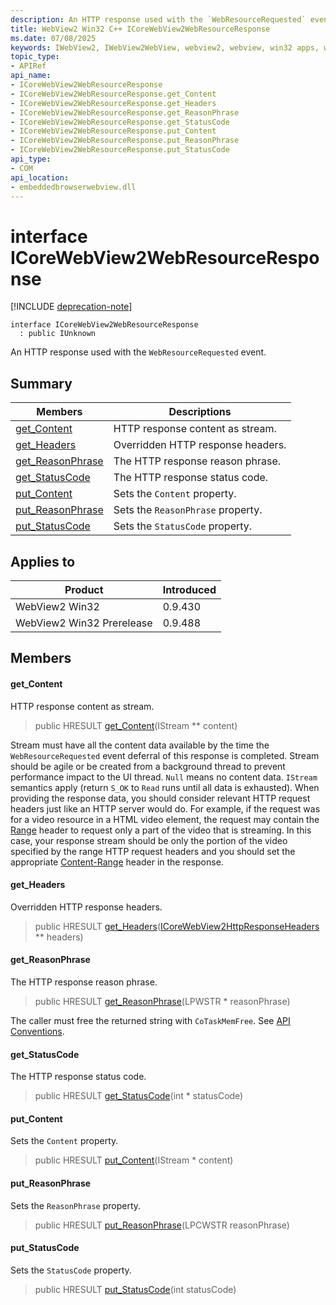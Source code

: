 ```yaml
---
description: An HTTP response used with the `WebResourceRequested` event.
title: WebView2 Win32 C++ ICoreWebView2WebResourceResponse
ms.date: 07/08/2025
keywords: IWebView2, IWebView2WebView, webview2, webview, win32 apps, win32, edge, ICoreWebView2, ICoreWebView2Controller, browser control, edge html, ICoreWebView2WebResourceResponse
topic_type: 
- APIRef
api_name:
- ICoreWebView2WebResourceResponse
- ICoreWebView2WebResourceResponse.get_Content
- ICoreWebView2WebResourceResponse.get_Headers
- ICoreWebView2WebResourceResponse.get_ReasonPhrase
- ICoreWebView2WebResourceResponse.get_StatusCode
- ICoreWebView2WebResourceResponse.put_Content
- ICoreWebView2WebResourceResponse.put_ReasonPhrase
- ICoreWebView2WebResourceResponse.put_StatusCode
api_type:
- COM
api_location:
- embeddedbrowserwebview.dll
---
```


# interface ICoreWebView2WebResourceResponse

[!INCLUDE [deprecation-note](../includes/deprecation-note.md)]

```
interface ICoreWebView2WebResourceResponse
  : public IUnknown
```

An HTTP response used with the `WebResourceRequested` event.

## Summary

 Members                        | Descriptions
--------------------------------|---------------------------------------------
[get_Content](#get_content) | HTTP response content as stream.
[get_Headers](#get_headers) | Overridden HTTP response headers.
[get_ReasonPhrase](#get_reasonphrase) | The HTTP response reason phrase.
[get_StatusCode](#get_statuscode) | The HTTP response status code.
[put_Content](#put_content) | Sets the `Content` property.
[put_ReasonPhrase](#put_reasonphrase) | Sets the `ReasonPhrase` property.
[put_StatusCode](#put_statuscode) | Sets the `StatusCode` property.

## Applies to

Product                         | Introduced
--------------------------------|---------------------------------------------
WebView2 Win32            |    0.9.430
WebView2 Win32 Prerelease |    0.9.488

## Members

#### get_Content

HTTP response content as stream.

> public HRESULT [get_Content](#get_content)(IStream ** content)

Stream must have all the content data available by the time the `WebResourceRequested` event deferral of this response is completed. Stream should be agile or be created from a background thread to prevent performance impact to the UI thread. `Null` means no content data. `IStream` semantics apply (return `S_OK` to `Read` runs until all data is exhausted). When providing the response data, you should consider relevant HTTP request headers just like an HTTP server would do. For example, if the request was for a video resource in a HTML video element, the request may contain the [Range](https://developer.mozilla.org/docs/Web/HTTP/Headers/Range) header to request only a part of the video that is streaming. In this case, your response stream should be only the portion of the video specified by the range HTTP request headers and you should set the appropriate [Content-Range](https://developer.mozilla.org/docs/Web/HTTP/Headers/Content-Range) header in the response.

#### get_Headers

Overridden HTTP response headers.

> public HRESULT [get_Headers](#get_headers)([ICoreWebView2HttpResponseHeaders](icorewebview2httpresponseheaders.md#icorewebview2httpresponseheaders) ** headers)

#### get_ReasonPhrase

The HTTP response reason phrase.

> public HRESULT [get_ReasonPhrase](#get_reasonphrase)(LPWSTR * reasonPhrase)

The caller must free the returned string with `CoTaskMemFree`. See [API Conventions](/microsoft-edge/webview2/concepts/win32-api-conventions#strings).

#### get_StatusCode

The HTTP response status code.

> public HRESULT [get_StatusCode](#get_statuscode)(int * statusCode)

#### put_Content

Sets the `Content` property.

> public HRESULT [put_Content](#put_content)(IStream * content)

#### put_ReasonPhrase

Sets the `ReasonPhrase` property.

> public HRESULT [put_ReasonPhrase](#put_reasonphrase)(LPCWSTR reasonPhrase)

#### put_StatusCode

Sets the `StatusCode` property.

> public HRESULT [put_StatusCode](#put_statuscode)(int statusCode)

